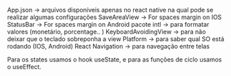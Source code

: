 App.json -> arquivos disponíveis apenas no react native na qual pode se realizar algumas configurações
SaveAreaView -> For spaces margin on IOS
StatusBar -> For spaces margin on Android
pacote intl -> para formatar valores (monetário, porcentage.. )
KeyboardAvoidingView -> para não deixar que o teclado sobreponha a view
Platform -> para saber qual SO está rodando (IOS, Android)
React Navigation -> para navegação entre telas

Para os states usamos o hook useState, e para as funções de ciclo usamos o useEffect.